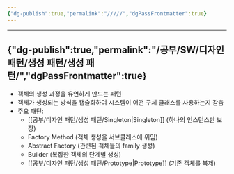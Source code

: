 ```yaml
---
{"dg-publish":true,"permalink":"/////","dgPassFrontmatter":true}
---
```



---
{"dg-publish":true,"permalink":"/공부/SW/디자인 패턴/생성 패턴/생성 패턴/","dgPassFrontmatter":true}
---

- 객체의 생성 과정을 유연하게 만드는 패턴
- 객체가 생성되는 방식을 캡슐화하여 시스템이 어떤 구체 클래스를 사용하는지 감춤
- 주요 패턴:
    - [[공부/디자인 패턴/생성 패턴/Singleton\|Singleton]] (하나의 인스턴스만 보장)
    - Factory Method (객체 생성을 서브클래스에 위임)
    - Abstract Factory (관련된 객체들의 family 생성)
    - Builder (복잡한 객체의 단계별 생성)
    - [[공부/디자인 패턴/생성 패턴/Prototype\|Prototype]] (기존 객체를 복제)